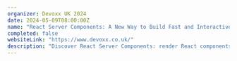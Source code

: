 ```yaml
---
organizer: Devoxx UK 2024
date: 2024-05-09T08:00:00Z
name: "React Server Components: A New Way to Build Fast and Interactive Web Apps"
completed: false
websiteLink: "https://www.devoxx.co.uk/"
description: "Discover React Server Components: render React components on the server, stream them to the client, and build rich, interactive web interfaces with minimal client-side code. Learn how they work, and their benefits over traditional approaches, see real-world examples, and get best practices for adopting them in your projects."
---
```


